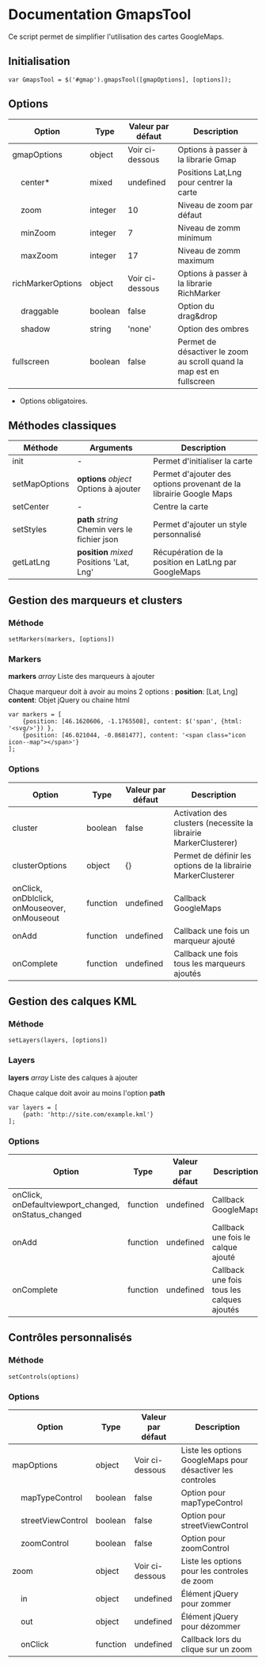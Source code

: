 # Documentation GmapsTool

Ce script permet de simplifier l'utilisation des cartes GoogleMaps.

## Initialisation

    var GmapsTool = $('#gmap').gmapsTool([gmapOptions], [options]);


## Options

| Option                            | Type    | Valeur par défaut | Description                                                           |
|-----------------------------------|---------|-------------------|-----------------------------------------------------------------------|
| gmapOptions                       | object  | Voir ci-dessous   | Options à passer à la librarie Gmap                                   |
| &nbsp;&nbsp;&nbsp;&nbsp;center*   | mixed   | undefined         | Positions Lat,Lng pour centrer la carte                               |
| &nbsp;&nbsp;&nbsp;&nbsp;zoom      | integer | 10                | Niveau de zoom par défaut                                             |
| &nbsp;&nbsp;&nbsp;&nbsp;minZoom   | integer | 7                 | Niveau de zomm minimum                                                |
| &nbsp;&nbsp;&nbsp;&nbsp;maxZoom   | integer | 17                | Niveau de zomm maximum                                                |
| richMarkerOptions                 | object  | Voir ci-dessous   | Options à passer à la librarie RichMarker                             |
| &nbsp;&nbsp;&nbsp;&nbsp;draggable | boolean | false             | Option du drag&drop                                                   |
| &nbsp;&nbsp;&nbsp;&nbsp;shadow    | string  | 'none'            | Option des ombres                                                     |
| fullscreen                        | boolean | false             | Permet de désactiver le zoom au scroll quand la map est en fullscreen |

* Options obligatoires.


## Méthodes classiques

| Méthode       | Arguments                                     | Description                                                        |
|---------------|-----------------------------------------------|--------------------------------------------------------------------|
| init          | -                                             | Permet d'initialiser la carte                                      |
| setMapOptions | **options** *object* Options à ajouter        | Permet d'ajouter des options provenant de la librairie Google Maps |
| setCenter     | -                                             | Centre la carte                                                    |
| setStyles     | **path** *string* Chemin vers le fichier json | Permet d'ajouter un style personnalisé                             |
| getLatLng     | **position** *mixed* Positions 'Lat, Lng'     | Récupération de la position en LatLng par GoogleMaps               |


## Gestion des marqueurs et clusters

### Méthode

    setMarkers(markers, [options])

### Markers

**markers** *array* Liste des marqueurs à ajouter

Chaque marqueur doit à avoir au moins 2 options :
**position**: [Lat, Lng]
**content**: Objet jQuery ou chaine html

    var markers = [
        {position: [46.1620606, -1.1765508], content: $('span', {html: '<svg/>'}) },
        {position: [46.021044, -0.8681477], content: '<span class="icon icon--map"></span>'}
    ];

### Options

| Option                                       | Type     | Valeur par défaut | Description                                                      |
|----------------------------------------------|----------|-------------------|------------------------------------------------------------------|
| cluster                                      | boolean  | false             | Activation des clusters (necessite la librairie MarkerClusterer) |
| clusterOptions                               | object   | {}                | Permet de définir les options de la librairie MarkerClusterer    |
| onClick, onDblclick, onMouseover, onMouseout | function | undefined         | Callback GoogleMaps                                              |
| onAdd                                        | function | undefined         | Callback une fois un marqueur ajouté                             |
| onComplete                                   | function | undefined         | Callback une fois tous les marqueurs ajoutés                     |


## Gestion des calques KML

### Méthode

    setLayers(layers, [options])

### Layers

**layers** *array* Liste des calques à ajouter

Chaque calque doit avoir au moins l'option **path**

    var layers = [
        {path: 'http://site.com/example.kml'}
    ];

### Options

| Option                                               | Type     | Valeur par défaut | Description                                |
|------------------------------------------------------|----------|-------------------|--------------------------------------------|
| onClick, onDefaultviewport_changed, onStatus_changed | function | undefined         | Callback GoogleMaps                        |
| onAdd                                                | function | undefined         | Callback une fois le calque ajouté         |
| onComplete                                           | function | undefined         | Callback une fois tous les calques ajoutés |


## Contrôles personnalisés

### Méthode

    setControls(options)

### Options

| Option                                    | Type     | Valeur par défaut | Description                                                |
|-------------------------------------------|----------|-------------------|------------------------------------------------------------|
| mapOptions                                | object   | Voir ci-dessous   | Liste les options GoogleMaps pour désactiver les controles |
| &nbsp;&nbsp;&nbsp;&nbsp;mapTypeControl    | boolean  | false             | Option pour mapTypeControl                                 |
| &nbsp;&nbsp;&nbsp;&nbsp;streetViewControl | boolean  | false             | Option pour streetViewControl                              |
| &nbsp;&nbsp;&nbsp;&nbsp;zoomControl       | boolean  | false             | Option pour zoomControl                                    |
| zoom                                      | object   | Voir ci-dessous   | Liste les options pour les controles de zoom               |
| &nbsp;&nbsp;&nbsp;&nbsp;in                | object   | undefined         | Élément jQuery pour zommer                                 |
| &nbsp;&nbsp;&nbsp;&nbsp;out               | object   | undefined         | Élément jQuery pour dézommer                               |
| &nbsp;&nbsp;&nbsp;&nbsp;onClick           | function | undefined         | Callback lors du clique sur un zoom                        |